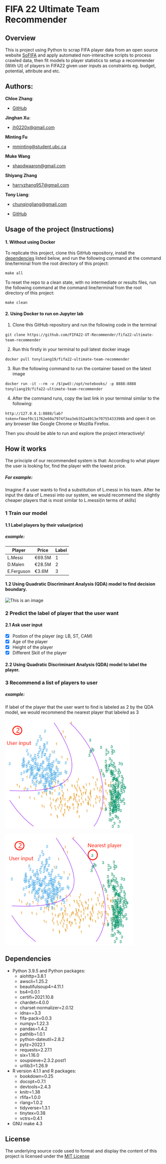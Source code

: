 
# FIFA 22 Ultimate Team Recommender

## Overview

This is project using Python to scrap FIFA player data from an open
source website [SoFIFA](https://sofifa.com/) and apply automated
non-interacitve scripts to process crawled data, then fit models to
player statistics to setup a recommender (With UI) of players in FIFA22
given user inputs as constraints eg. budget, potential, attribute and
etc.

## Authors:

**Chloe Zhang**:

-   [GitHub](https://github.com/ZiyueChloeZhang)

**Jinghan Xu**:
- <jh0220x@gmail.com>

**Minting Fu**

- <mminting@student.ubc.ca>

**Muke Wang**

- <shaodwaaron@gmail.com>


**Shiyang Zhang**

- <harryzhang957@gmail.com>

**Tony Liang**:

-   <chunqingliang@gmail.com>

-   [GitHub](https://github.com/tonyliang19)

## Usage of the project (Instructions)

#### 1. Without using Docker

To replicate this project, clone this GitHub repository, install the
[dependencies](#dependencies) listed below, and run the following
command at the command line/terminal from the root directory of this
project:

    make all

To reset the repo to a clean state, with no intermediate or results
files, run the following command at the command line/terminal from the
root directory of this project:

    make clean

#### 2. Using Docker to run on Jupyter lab

1)  Clone this GitHub repository and run the following code in the
    terminal

`git clone https://github.com/FIFA22-UT-Recommender/fifa22-ultimate-team-recommender`

2)  Run this firstly in your terminal to pull latest docker image

`docker pull tonyliang19/fifa22-ultimate-team-recommender`

3)  Run the following command to run the container based on the latest
    image

`docker run -it --rm -v /$(pwd):/opt/notebooks/ -p 8888:8888 tonyliang19/fifa22-ultimate-team-recommender`

4)  After the command runs, copy the last link in your terminal similar
    to the following:

`http://127.0.0.1:8888/lab?token=f4eef0c11762e60a7974f3ea3eb352a4913e70755433398b`
and open it on any browser like Google Chrome or Mozilla Firefox.

Then you should be able to run and explore the project interactively!

## How it works

The principle of our recommended system is that: According to what player the user is looking for, find the player with the lowest price.

##### For example:
Imagine if a user wants to find a substitution of L.messi in his team. After he input the data of L.messi into our system, we would
recommend the slightly cheaper players that is most similar to L.messi(in terms of skills)

### 1 Train our model

#### 1.1 Label players by their value(price)



##### example:
| Player      | Price  | Label |
| ----------- | ------ | ----- |
| L.Messi     | €69.5M	    | 1     |
| D.Malen     | €28.5M	     | 2     |
| E.Ferguson  | €3.6M	     | 3     |


#### 1.2 Using Quadratic Discriminant Analysis (QDA) model to find decision boundary.
![This is an image](https://yintingchou.com/posts/2017-03-13-lda-and-qda/ldaqda_2.png)

### 2 Predict the label of player that the user want

#### 2.1 Ask user input

- [x] Postion of the player (eg: LB, ST, CAM)
- [x] Age of the player
- [x] Height of the player
- [x] Different Skill of the player

#### 2.2 Using Quadratic Discriminant Analysis (QDA) model to label the player.

### 3 Recommend a list of players to user
##### example:
If label of the player that the user want to find is labeled as 2 by the QDA model, we would recommend the nearest player that labeled as 3

![This is an image](https://raw.githubusercontent.com/FIFA22-UT-REC/fifa22-ultimate-team-recommender/main/pics/%E5%BE%AE%E4%BF%A1%E5%9B%BE%E7%89%87_20220601203157.png)



![This is an image](https://github.com/FIFA22-UT-REC/fifa22-ultimate-team-recommender/blob/main/pics/%E5%BE%AE%E4%BF%A1%E5%9B%BE%E7%89%87_20220601203408.png)
## Dependencies

-   Python 3.9.5 and Python packages:
    -   aiohttp=3.8.1
    -   awscli=1.25.2
    -   beautifulsoup4=4.11.1
    -   bs4=0.0.1
    -   certifi=2021.10.8
    -   chardet=4.0.0
    -   charset-normalizer=2.0.12
    -   idna==3.3
    -   fifa-pack=0.0.3
    -   numpy=1.22.3
    -   pandas=1.4.2
    -   pathlib=1.0.1
    -   python-dateutil=2.8.2
    -   pytz=2022.1
    -   requests=2.27.1
    -   six=1.16.0
    -   soupsieve=2.3.2.post1
    -   urllib3=1.26.9
-   R version 4.1.1 and R packages:
    -   bookdown=0.25
    -   docopt=0.7.1
    -   devtools=2.4.3
    -   knitr=1.38
    -   rfifa=1.0.0
    -   rlang=1.0.2
    -   tidyverse=1.3.1
    -   tinytex=0.38
    -   vctrs=0.4.1
-   GNU make 4.3

## License

The underlying source code used to format and display the content of
this project is licensed under the [MIT License](LICENSE)
